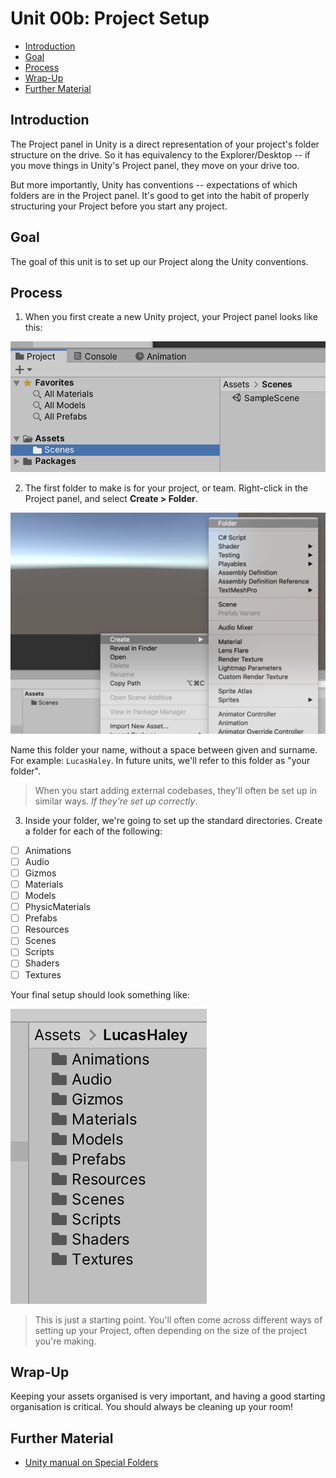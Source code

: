 # Unit 00b: Project Setup <!-- omit in toc -->

- [Introduction](#introduction)
- [Goal](#goal)
- [Process](#process)
- [Wrap-Up](#wrap-up)
- [Further Material](#further-material)

## Introduction

The Project panel in Unity is a direct representation of your project's folder structure on the drive. So it has equivalency to the Explorer/Desktop -- if you move things in Unity's Project panel, they move on your drive too.

But more importantly, Unity has conventions -- expectations of which folders are in the Project panel. It's good to get into the habit of properly structuring your Project before you start any project.

## Goal

The goal of this unit is to set up our Project along the Unity conventions.

## Process

1. When you first create a new Unity project, your Project panel looks like this:

![Default project](images/00b_Default.png)

2. The first folder to make is for your project, or team. Right-click in the Project panel, and select **Create > Folder**.

![Create folder](images/00b_CreateFolder.png)

Name this folder your name, without a space between given and surname. For example: `LucasHaley`. In future units, we'll refer to this folder as "your folder".

> When you start adding external codebases, they'll often be set up in similar ways. *If they're set up correctly*.

3. Inside your folder, we're going to set up the standard directories. Create a folder for each of the following:

- [ ] Animations
- [ ] Audio
- [ ] Gizmos
- [ ] Materials
- [ ] Models
- [ ] PhysicMaterials
- [ ] Prefabs
- [ ] Resources
- [ ] Scenes
- [ ] Scripts
- [ ] Shaders
- [ ] Textures

Your final setup should look something like:

![Folder structure](images/00b_FolderStructure.png)

> This is just a starting point. You'll often come across different ways of setting up your Project, often depending on the size of the project you're making.

## Wrap-Up

Keeping your assets organised is very important, and having a good starting organisation is critical. You should always be cleaning up your room!

## Further Material
- [Unity manual on Special Folders](https://docs.unity3d.com/Manual/SpecialFolders.html)
